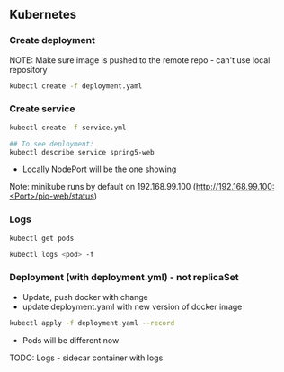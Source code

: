 ## Kubernetes

### Create deployment
NOTE: Make sure image is pushed to the remote repo - can't use local repository

```bash
kubectl create -f deployment.yaml
```



### Create service

```bash
kubectl create -f service.yml

## To see deployment:
kubectl describe service spring5-web
```
* Locally NodePort will be the one showing

Note: minikube runs by default on 192.168.99.100 (http://192.168.99.100:<Port>/pio-web/status)

### Logs

```bash
kubectl get pods

kubectl logs <pod> -f 
```

### Deployment (with deployment.yml) - not replicaSet

* Update, push docker with change
* update deployment.yaml with new version of docker image

```bash
kubectl apply -f deployment.yaml --record
```

* Pods will be different now


TODO: Logs - sidecar container with logs
